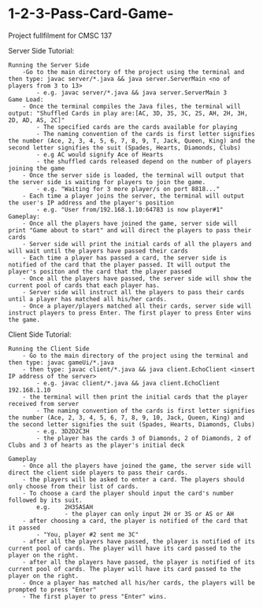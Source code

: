 # 1-2-3-Pass-Card-Game-
Project fullfilment for CMSC 137

Server Side Tutorial:

	Running the Server Side
		-Go to the main directory of the project using the terminal and then type: javac server/*.java && java server.ServerMain <no of players from 3 to 13>
			- e.g. javac server/*.java && java server.ServerMain 3
	Game Load: 
		- Once the terminal compiles the Java files, the terminal will output: "Shuffled Cards in play are:[AC, 3D, 3S, 3C, 2S, AH, 2H, 3H, 2D, AD, AS, 2C]"
			- The specified cards are the cards available for playing
			- The naming convention of the cards is first letter signifies the number (Ace, 2, 3, 4, 5, 6, 7, 8, 9, T, Jack, Queen, King) and the second letter signifies the suit (Spades, Hearts, Diamonds, Clubs)
			- e.g AC would signify Ace of Hearts 
			- the shuffled cards released depend on the number of players joining the game 
		- Once the server side is loaded, the terminal will output that the server side is waiting for players to join the game.
			- e.g. "Waiting for 3 more player/s on port 8818..."
		- Each time a player joins the server, the terminal will output the user's IP address and the player's position
			- e.g. "User from/192.168.1.10:64783 is now player#1"
	Gameplay:
		- Once all the players have joined the game, server side will print "Game about to start" and will direct the players to pass their cards
		- Server side will print the initial cards of all the players and will wait until the players have passed their cards
		- Each time a player has passed a card, the server side is notified of the card that the player passed. It will output the player's positon and the card that the player passed
		- Once all the players have passed, the server side will show the current pool of cards that each player has.
		- Server side will instruct all the players to pass their cards until a player has matched all his/her cards. 
		- Once a player/players matched all their cards, server side will instruct players to press Enter. The first player to press Enter wins the game.

Client Side Tutorial:

	Running the Client Side
		- Go to the main directory of the project using the terminal and then type: javac gameUi/*.java
		- then type: javac client/*.java && java client.EchoClient <insert IP address of the server> 
			- e.g. javac client/*.java && java client.EchoClient 192.168.1.10
		- the terminal will then print the initial cards that the player received from server
			- The naming convention of the cards is first letter signifies the number (Ace, 2, 3, 4, 5, 6, 7, 8, 9, 10, Jack, Queen, King) and the second letter signifies the suit (Spades, Hearts, Diamonds, Clubs) 
			- e.g. 3D2D2C3H
			- the player has the cards 3 of Diamonds, 2 of Diamonds, 2 of Clubs and 3 of hearts as the player's initial deck 

	Gameplay
		- Once all the players have joined the game, the server side will direct the client side players to pass their cards. 
		- the players will be asked to enter a card. The players should only choose from their list of cards.
		- To choose a card the player should input the card's number followed by its suit.
			e.g.    2H3SASAH
					- the player can only input 2H or 3S or AS or AH
		- after choosing a card, the player is notified of the card that it passed
			- "You, player #2 sent me 3C"
		- after all the players have passed, the player is notified of its current pool of cards. The player will have its card passed to the player on the right. 
		- after all the players have passed, the player is notified of its current pool of cards. The player will have its card passed to the player on the right. 
		- Once a player has matched all his/her cards, the players will be prompted to press "Enter"
		- The first player to press "Enter" wins.
